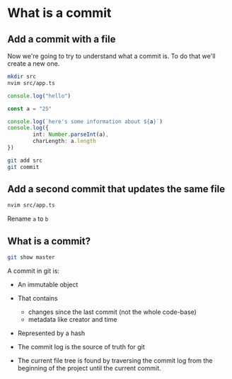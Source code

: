 # What is a commit

## Add a commit with a file

Now we're going to try to understand what a commit is. To do that we'll create
a new one.

```sh
mkdir src
nvim src/app.ts
```

```typescript
console.log("hello")

const a = "25"

console.log(`here's some information about ${a}`)
console.log({
        int: Number.parseInt(a),
        charLength: a.length
})
```

```sh
git add src
git commit
```

## Add a second commit that updates the same file

```sh
nvim src/app.ts
```

Rename `a` to `b`

## What is a commit?

```sh
git show master
```

A commit in git is:

- An immutable object
- That contains
  - changes since the last commit (not the whole code-base)
  - metadata like creator and time
- Represented by a hash

- The commit log is the source of truth for git
- The current file tree is found by traversing the commit log from the beginning
  of the project until the current commit.
